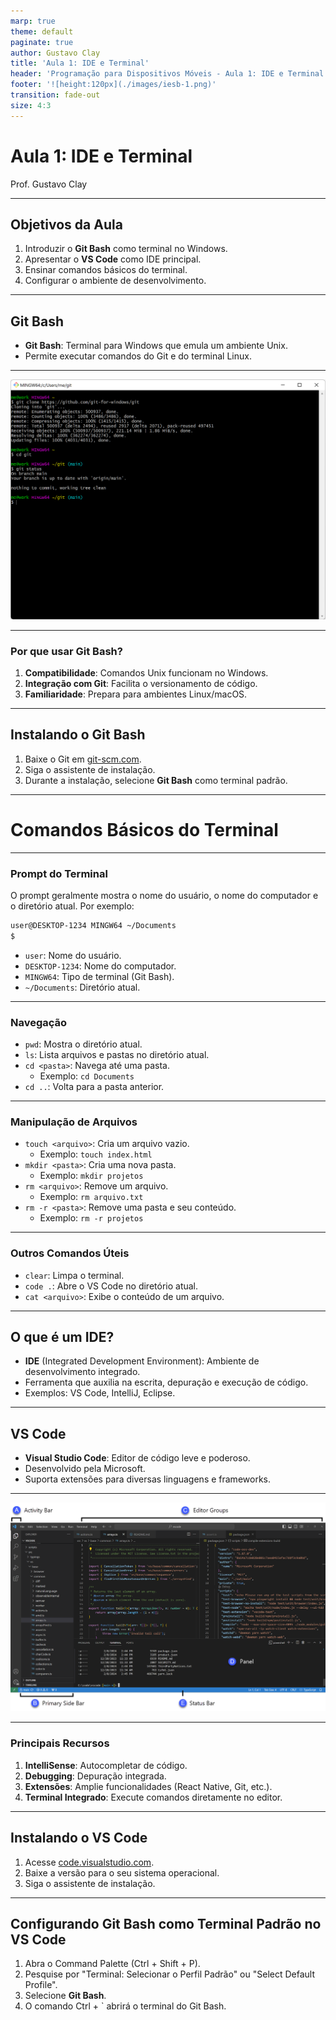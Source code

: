 ```yaml
---
marp: true
theme: default
paginate: true
author: Gustavo Clay
title: 'Aula 1: IDE e Terminal'
header: 'Programação para Dispositivos Móveis - Aula 1: IDE e Terminal'
footer: '![height:120px](./images/iesb-1.png)'
transition: fade-out
size: 4:3
---
```


# Aula 1: IDE e Terminal

Prof. Gustavo Clay

---

## Objetivos da Aula

1. Introduzir o **Git Bash** como terminal no Windows.
2. Apresentar o **VS Code** como IDE principal.
3. Ensinar comandos básicos do terminal.
4. Configurar o ambiente de desenvolvimento.

---

## Git Bash

- **Git Bash**: Terminal para Windows que emula um ambiente Unix.
- Permite executar comandos do Git e do terminal Linux.

---

![height:500px](./images/gitbash.png)

---

### Por que usar Git Bash?

1. **Compatibilidade**: Comandos Unix funcionam no Windows.
2. **Integração com Git**: Facilita o versionamento de código.
3. **Familiaridade**: Prepara para ambientes Linux/macOS.

---

## Instalando o Git Bash

1. Baixe o Git em [git-scm.com](https://git-scm.com/).
2. Siga o assistente de instalação.
3. Durante a instalação, selecione **Git Bash** como terminal padrão.

---

# Comandos Básicos do Terminal

---

### Prompt do Terminal

O prompt geralmente mostra o nome do usuário, o nome do computador e o diretório atual. Por exemplo:

```bash
user@DESKTOP-1234 MINGW64 ~/Documents
$
```

- `user`: Nome do usuário.
- `DESKTOP-1234`: Nome do computador.
- `MINGW64`: Tipo de terminal (Git Bash).
- `~/Documents`: Diretório atual.

---

### Navegação

- `pwd`: Mostra o diretório atual.
- `ls`: Lista arquivos e pastas no diretório atual.
- `cd <pasta>`: Navega até uma pasta.
  - Exemplo: `cd Documents`
- `cd ..`: Volta para a pasta anterior.

---

### Manipulação de Arquivos

- `touch <arquivo>`: Cria um arquivo vazio.
  - Exemplo: `touch index.html`
- `mkdir <pasta>`: Cria uma nova pasta.
  - Exemplo: `mkdir projetos`
- `rm <arquivo>`: Remove um arquivo.
  - Exemplo: `rm arquivo.txt`
- `rm -r <pasta>`: Remove uma pasta e seu conteúdo.
  - Exemplo: `rm -r projetos`

---

### Outros Comandos Úteis

- `clear`: Limpa o terminal.
- `code .`: Abre o VS Code no diretório atual.
- `cat <arquivo>`: Exibe o conteúdo de um arquivo.

---

## O que é um IDE?

- **IDE** (Integrated Development Environment): Ambiente de desenvolvimento integrado.
- Ferramenta que auxilia na escrita, depuração e execução de código.
- Exemplos: VS Code, IntelliJ, Eclipse.

---

## VS Code

- **Visual Studio Code**: Editor de código leve e poderoso.
- Desenvolvido pela Microsoft.
- Suporta extensões para diversas linguagens e frameworks.

---

![](./images/vscode.png)

---

### Principais Recursos

1. **IntelliSense**: Autocompletar de código.
2. **Debugging**: Depuração integrada.
3. **Extensões**: Amplie funcionalidades (React Native, Git, etc.).
4. **Terminal Integrado**: Execute comandos diretamente no editor.

---

## Instalando o VS Code

1. Acesse [code.visualstudio.com](https://code.visualstudio.com/).
2. Baixe a versão para o seu sistema operacional.
3. Siga o assistente de instalação.

---

## Configurando Git Bash como Terminal Padrão no VS Code

1. Abra o Command Palette (Ctrl + Shift + P).
2. Pesquise por "Terminal: Selecionar o Perfil Padrão" ou "Select Default Profile".
3. Selecione **Git Bash**.
4. O comando Ctrl + ` abrirá o terminal do Git Bash.
